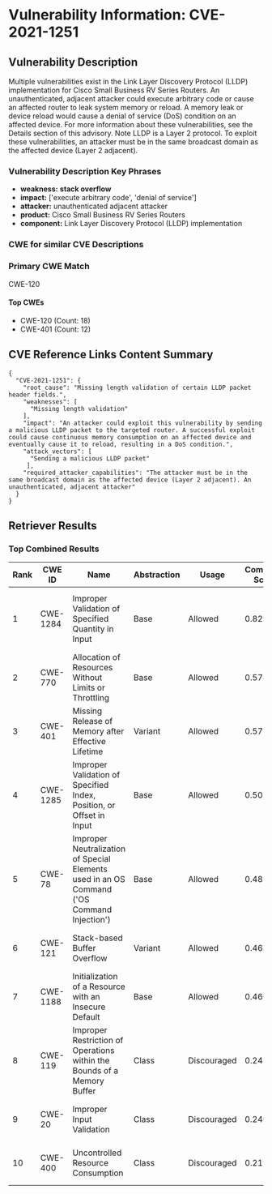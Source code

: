 # Vulnerability Information: CVE-2021-1251

## Vulnerability Description
Multiple vulnerabilities exist in the Link Layer Discovery Protocol (LLDP) implementation for Cisco Small Business RV Series Routers. An unauthenticated, adjacent attacker could execute arbitrary code or cause an affected router to leak system memory or reload. A memory leak or device reload would cause a denial of service (DoS) condition on an affected device. For more information about these vulnerabilities, see the Details section of this advisory. Note LLDP is a Layer 2 protocol. To exploit these vulnerabilities, an attacker must be in the same broadcast domain as the affected device (Layer 2 adjacent).

### Vulnerability Description Key Phrases
- **weakness:** **stack overflow**
- **impact:** ['execute arbitrary code', 'denial of service']
- **attacker:** unauthenticated adjacent attacker
- **product:** Cisco Small Business RV Series Routers
- **component:** Link Layer Discovery Protocol (LLDP) implementation

### CWE for similar CVE Descriptions
### Primary CWE Match
CWE-120

#### Top CWEs
- CWE-120 (Count: 18)
- CWE-401 (Count: 12)

## CVE Reference Links Content Summary
```
{
  "CVE-2021-1251": {
    "root_cause": "Missing length validation of certain LLDP packet header fields.",
    "weaknesses": [
      "Missing length validation"
    ],
    "impact": "An attacker could exploit this vulnerability by sending a malicious LLDP packet to the targeted router. A successful exploit could cause continuous memory consumption on an affected device and eventually cause it to reload, resulting in a DoS condition.",
    "attack_vectors": [
      "Sending a malicious LLDP packet"
     ],
    "required_attacker_capabilities": "The attacker must be in the same broadcast domain as the affected device (Layer 2 adjacent). An unauthenticated, adjacent attacker"
  }
}
```

## Retriever Results

### Top Combined Results

| Rank | CWE ID | Name | Abstraction | Usage | Combined Score | Retrievers | Individual Scores |
|------|--------|------|-------------|-------|---------------|------------|-------------------|
| 1 | CWE-1284 | Improper Validation of Specified Quantity in Input | Base | Allowed | 0.8293 | dense, sparse, graph | dense: 0.523, sparse: 0.487, graph: 0.808 |
| 2 | CWE-770 | Allocation of Resources Without Limits or Throttling | Base | Allowed | 0.5742 | sparse, graph | sparse: 0.379, graph: 1.000 |
| 3 | CWE-401 | Missing Release of Memory after Effective Lifetime | Variant | Allowed | 0.5713 | dense, sparse | dense: 0.592, sparse: 0.564 |
| 4 | CWE-1285 | Improper Validation of Specified Index, Position, or Offset in Input | Base | Allowed | 0.5024 | dense, sparse | dense: 0.564, sparse: 0.385 |
| 5 | CWE-78 | Improper Neutralization of Special Elements used in an OS Command ('OS Command Injection') | Base | Allowed | 0.4851 | dense, sparse | dense: 0.561, sparse: 0.357 |
| 6 | CWE-121 | Stack-based Buffer Overflow | Variant | Allowed | 0.4632 | dense, sparse | dense: 0.579, sparse: 0.371 |
| 7 | CWE-1188 | Initialization of a Resource with an Insecure Default | Base | Allowed | 0.4605 | dense, sparse | dense: 0.514, sparse: 0.355 |
| 8 | CWE-119 | Improper Restriction of Operations within the Bounds of a Memory Buffer | Class | Discouraged | 0.2423 | dense, sparse | dense: 0.524, sparse: 0.488 |
| 9 | CWE-20 | Improper Input Validation | Class | Discouraged | 0.2409 | dense, sparse | dense: 0.527, sparse: 0.480 |
| 10 | CWE-400 | Uncontrolled Resource Consumption | Class | Discouraged | 0.2194 | dense, sparse | dense: 0.534, sparse: 0.390 |

